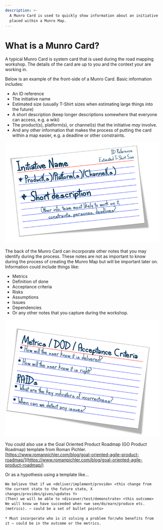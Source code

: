 ```yaml
---
description: >-
  A Munro Card is used to quickly show information about an initiative to be
  placed within a Munro Map.
---
```


# What is a Munro Card?

A typical Munro Card is system card that is used during the road mapping workshop. The details of the card are up to you and the context your are working in.

Below is an example of the front-side of a Munro Card. Basic information includes: 

* An ID reference 
* The initiative name
* Estimated size \(usually T-Shirt sizes when estimating large things into the future\)
* A short description \(keep longer descriptions somewhere that everyone can access, e.g. a wiki\)
* The product\(s\), platform\(s\), or channel\(s\) that the initiative _may_ involve.
* And any other information that makes the process of putting the card within a map easier, e.g. a deadline or other constraints. 

![](../.gitbook/assets/card1.png)

The back of the Munro Card can incorporate other notes that you may identify during the process. These notes are not as important to know during the process of creating the Munro Map but will be important later on. Information could include things like:

* Metrics
* Definition of done
* Acceptance criteria
* Risks
* Assumptions
* Issues
* Dependencies
* Or any other notes that you capture during the workshop.

![](../.gitbook/assets/card2.png)

You could also use a the Goal Oriented Product Roadmap \(GO Product Roadmap\) template from Roman Pichler. [https://www.romanpichler.com/blog/goal-oriented-agile-product-roadmap/](https://www.romanpichler.com/blog/goal-oriented-agile-product-roadmap/)

Or as a hypothesis using a template like...

```text
We believe that if we <deliver/implement/provide> <this change from the current state to the future state, X changes/provides/gives/updates Y>
(Then) we will be able to <discover/test/demonstrate> <this outcome> 
We will know we have succeeded when <we see/do/earn/produce etc. (metrics). – could be a set of bullet points> 

* Must incorporate who is it solving a problem for/who benefits from it – could be in the outcome or the metrics. 
```



